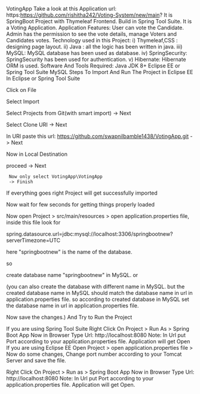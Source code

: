 VotingApp
Take a look at this Application
url: https:https://github.com/rishitha242/Voting-System/new/main?
It is SpringBoot Project with Thymeleaf Frontend. Build in Spring Tool Suite.
It is a Voting Application.
Application Features:
User can vote the Candidate.
Admin has the permission to see the vote details, manage Voters and Candidates votes.
Technology used in this Project:
i) Thymeleaf,CSS : designing page layout.
ii) Java : all the logic has been written in java.
iii) MySQL: MySQL database has been used as database.
iv) SpringSecurity: SpringSecurity has been used for authentication.
v) Hibernate: Hibernate ORM is used.
Software And Tools Required:
Java JDK 8+
Eclipse EE or Spring Tool Suite
MySQL
Steps To Import And Run The Project in Eclipse EE
In Eclipse or Spring Tool Suite

Click on File

Select Import

Select Projects from Git(with smart import) -> Next

Select Clone URI -> Next

In URI paste this url: https://github.com/swapnilbamble1438/VotingApp.git -> Next

Now in Local Destination

proceed -> Next

     Now only select VotingApp\VotingApp
     -> Finish
If everything goes right Project will get successfully imported

Now wait for few seconds for getting things properly loaded

Now open Project > src/main/resources > open application.properties file, inside this file look for

spring.datasource.url=jdbc:mysql://localhost:3306/springbootnew?serverTimezone=UTC

here "springbootnew" is the name of the database.

so

create database name "springbootnew" in MySQL.
or

(you can also create the database with different name in MySQL. but the created database name in MySQL should match the database name in url in application.properties file. so according to created database in MySQL set the database name in url in application.properties file.

Now save the changes.)
And Try to Run the Project

If you are using Spring Tool Suite
Right Click On Project > Run As > Spring Boot App
Now in Browser Type Url: http://localhost:8080
Note: In Url put Port according to your application.properties file.
Application will get Open
If you are using Eclipse EE
Open Project > open application.properties file >
Now do some changes, Change port number according to your Tomcat Server and save the file.

Right Click On Project > Run as > Spring Boot App
Now in Browser Type Url: http://localhost:8080
Note: In Url put Port according to your application.properties file.
Application will get Open.
